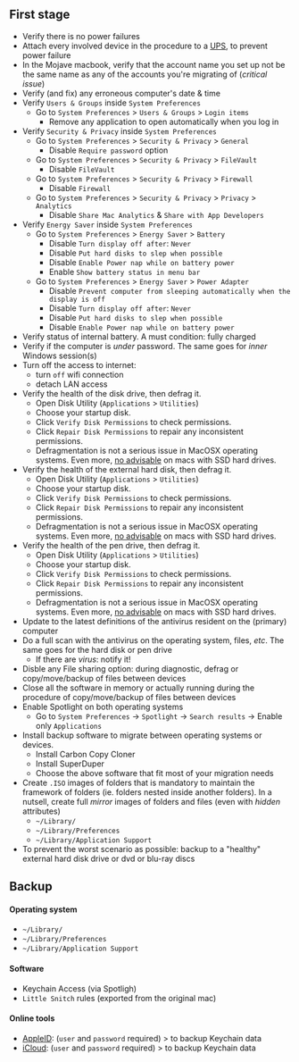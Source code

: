 ## First stage

* Verify there is no power failures
* Attach every involved device in the procedure to a [UPS](https://en.wikipedia.org/wiki/Uninterruptible_power_supply), to prevent power failure
* In the Mojave macbook, verify that the account name you set up not be the same name as any of the accounts you're migrating of (_critical issue_)
* Verify (and fix) any erroneous computer's date & time
* Verify `Users & Groups` inside `System Preferences`
    - Go to `System Preferences` > `Users & Groups` > `Login items`
        - Remove any application to open automatically when you log in
* Verify `Security & Privacy` inside `System Preferences`
    - Go to `System Preferences` > `Security & Privacy` > `General`
        - Disable `Require password` option
    - Go to `System Preferences` > `Security & Privacy` > `FileVault`
        - Disable `FileVault`
    - Go to `System Preferences` > `Security & Privacy` > `Firewall`
        - Disable `Firewall`
    - Go to `System Preferences` > `Security & Privacy` > `Privacy` > `Analytics`
        - Disable `Share Mac Analytics` & `Share with App Developers`
* Verify `Energy Saver` inside `System Preferences`
    - Go to `System Preferences` > `Energy Saver` > `Battery`
        - Disable `Turn display off after`: `Never`
        - Disable `Put hard disks to slep when possible`
        - Disable `Enable Power nap while on battery power`
        - Enable `Show battery status in menu bar`
    - Go to `System Preferences` > `Energy Saver` > `Power Adapter`
        - Disable `Prevent computer from sleeping automatically when the display is off`
        - Disable `Turn display off after`: `Never`
        - Disable `Put hard disks to slep when possible`
        - Disable `Enable Power nap while on battery power` 
* Verify status of internal battery. A must condition: fully charged
* Verify if the computer is _under_ password. The same goes for _inner_ Windows session(s)
* Turn off the access to internet: 
     - turn `off` wifi connection 
     - detach LAN access 
* Verify the health of the disk drive, then defrag it. 
    - Open Disk Utility (`Applications` > `Utilities`)
    - Choose your startup disk.
    - Click `Verify Disk Permissions` to check permissions.
    - Click `Repair Disk Permissions` to repair any inconsistent permissions.
    - Defragmentation is not a serious issue in MacOSX operating systems. Even more, [no advisable](https://macpaw.com/how-to/how-to-defrag-mac) on macs with SSD hard drives.  
* Verify the health of the external hard disk, then defrag it.
    - Open Disk Utility (`Applications` > `Utilities`)
    - Choose your startup disk.
    - Click `Verify Disk Permissions` to check permissions.
    - Click `Repair Disk Permissions` to repair any inconsistent permissions.
    - Defragmentation is not a serious issue in MacOSX operating systems. Even more, [no advisable](https://macpaw.com/how-to/how-to-defrag-mac) on macs with SSD hard drives.
* Verify the health of the pen drive, then defrag it. 
    - Open Disk Utility (`Applications` > `Utilities`)
    - Choose your startup disk.
    - Click `Verify Disk Permissions` to check permissions.
    - Click `Repair Disk Permissions` to repair any inconsistent permissions.
    - Defragmentation is not a serious issue in MacOSX operating systems. Even more, [no advisable](https://macpaw.com/how-to/how-to-defrag-mac) on macs with SSD hard drives.
* Update to the latest definitions of the antivirus resident on the (primary) computer
* Do a full scan with the antivirus on the operating system, files, _etc_. The same goes for the hard disk or pen drive
    - If there are _virus_: notify it!
* Disble any File sharing option: during diagnostic, defrag or copy/move/backup of files between devices
* Close all the software in memory or actually running during the procedure of copy/move/backup of files between devices
* Enable Spotlight on both operating systems
    - Go to `System Preferences` -> `Spotlight` -> `Search results` -> Enable only `Applications`
* Install backup software to migrate between operating systems or devices.
    - Install Carbon Copy Cloner
    - Install SuperDuper
    - Choose the above software that fit most of your migration needs
* Create `.ISO` images of folders that is mandatory to maintain the framework of folders (ie. folders nested inside another folders). In a nutsell, create full _mirror_ images of folders and files (even with _hidden_ attributes)
    - `~/Library/`
    - `~/Library/Preferences`
    - `~/Library/Application Support`
* To prevent the worst scenario as possible: backup to a "healthy" external hard disk drive or dvd or blu-ray discs


## Backup



#### Operating system

* `~/Library/`
* `~/Library/Preferences`
* `~/Library/Application Support`

#### Software
* Keychain Access (via Spotligh)
* `Little Snitch` rules (exported from the original mac)

#### Online tools
* [AppleID](https://appleid.apple.com/): (`user` and `password` required) > to backup Keychain data
* [iCloud](https://www.icloud.com/): (`user` and `password` required) > to backup Keychain data
